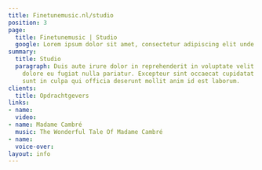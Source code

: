 ```yaml
---
title: Finetunemusic.nl/studio
position: 3
page:
  title: Finetunemusic | Studio
  google: Lorem ipsum dolor sit amet, consectetur adipiscing elit unde omnis.
summary:
  title: Studio
  paragraph: Duis aute irure dolor in reprehenderit in voluptate velit esse cillum
    dolore eu fugiat nulla pariatur. Excepteur sint occaecat cupidatat non proident,
    sunt in culpa qui officia deserunt mollit anim id est laborum.
clients:
  title: Opdrachtgevers
links:
- name:
  video:
- name: Madame Cambré
  music: The Wonderful Tale Of Madame Cambré
- name:
  voice-over:
layout: info
---
```


